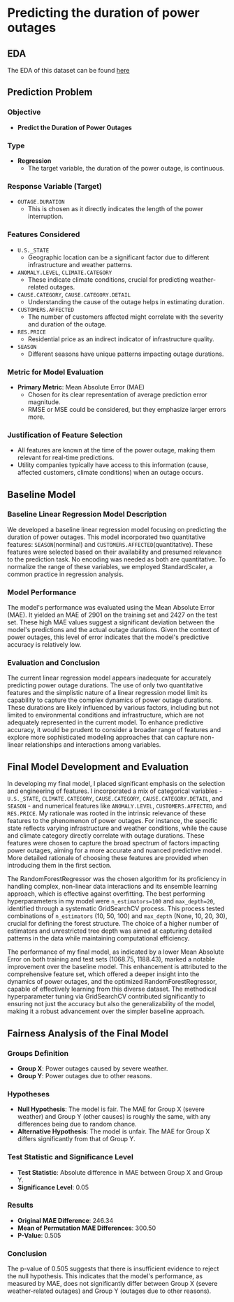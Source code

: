 # Predicting the duration of power outages

## EDA

The EDA of this dataset can be found [here](https://anananan116.github.io/US_Power_Outage_Analysis/)

## Prediction Problem

### Objective

- **Predict the Duration of Power Outages**

### Type

- **Regression**
  - The target variable, the duration of the power outage, is continuous.

### Response Variable (Target)

- `OUTAGE.DURATION`
  - This is chosen as it directly indicates the length of the power interruption.

### Features Considered

- `U.S._STATE`
  - Geographic location can be a significant factor due to different infrastructure and weather patterns.
- `ANOMALY.LEVEL`, `CLIMATE.CATEGORY`
  - These indicate climate conditions, crucial for predicting weather-related outages.
- `CAUSE.CATEGORY`, `CAUSE.CATEGORY.DETAIL`
  - Understanding the cause of the outage helps in estimating duration.
- `CUSTOMERS.AFFECTED`
  - The number of customers affected might correlate with the severity and duration of the outage.
- `RES.PRICE`
  - Residential price as an indirect indicator of infrastructure quality.
- `SEASON`
  - Different seasons have unique patterns impacting outage durations.

### Metric for Model Evaluation

- **Primary Metric**: Mean Absolute Error (MAE)
  - Chosen for its clear representation of average prediction error magnitude.
  - RMSE or MSE could be considered, but they emphasize larger errors more.

### Justification of Feature Selection

- All features are known at the time of the power outage, making them relevant for real-time predictions.
- Utility companies typically have access to this information (cause, affected customers, climate conditions) when an outage occurs.

## Baseline Model

### Baseline Linear Regression Model Description

We developed a baseline linear regression model focusing on predicting the duration of power outages. This model incorporated two quantitative features: `SEASON`(norminal) and `CUSTOMERS.AFFECTED`(quantitative). These features were selected based on their availability and presumed relevance to the prediction task. No encoding was needed as both are quantitative. To normalize the range of these variables, we employed StandardScaler, a common practice in regression analysis.

### Model Performance

The model's performance was evaluated using the Mean Absolute Error (MAE). It yielded an MAE of 2901 on the training set and 2427 on the test set. These high MAE values suggest a significant deviation between the model's predictions and the actual outage durations. Given the context of power outages, this level of error indicates that the model's predictive accuracy is relatively low.

### Evaluation and Conclusion

The current linear regression model appears inadequate for accurately predicting power outage durations. The use of only two quantitative features and the simplistic nature of a linear regression model limit its capability to capture the complex dynamics of power outage durations. These durations are likely influenced by various factors, including but not limited to environmental conditions and infrastructure, which are not adequately represented in the current model. To enhance predictive accuracy, it would be prudent to consider a broader range of features and explore more sophisticated modeling approaches that can capture non-linear relationships and interactions among variables.

## Final Model Development and Evaluation

In developing my final model, I placed significant emphasis on the selection and engineering of features. I incorporated a mix of categorical variables - `U.S._STATE`, `CLIMATE.CATEGORY`, `CAUSE.CATEGORY`, `CAUSE.CATEGORY.DETAIL`, and `SEASON` - and numerical features like `ANOMALY.LEVEL`, `CUSTOMERS.AFFECTED`, and `RES.PRICE`. My rationale was rooted in the intrinsic relevance of these features to the phenomenon of power outages. For instance, the specific state reflects varying infrastructure and weather conditions, while the cause and climate category directly correlate with outage durations. These features were chosen to capture the broad spectrum of factors impacting power outages, aiming for a more accurate and nuanced predictive model. More detailed rationale of choosing these features are provided when introducing them in the first section.

The RandomForestRegressor was the chosen algorithm for its proficiency in handling complex, non-linear data interactions and its ensemble learning approach, which is effective against overfitting. The best performing hyperparameters in my model were `n_estimators=100` and `max_depth=20`, identified through a systematic GridSearchCV process. This process tested combinations of `n_estimators` (10, 50, 100) and `max_depth` (None, 10, 20, 30), crucial for defining the forest structure. The choice of a higher number of estimators and unrestricted tree depth was aimed at capturing detailed patterns in the data while maintaining computational efficiency.

The performance of my final model, as indicated by a lower Mean Absolute Error on both training and test sets (1068.75,
 1188.43), marked a notable improvement over the baseline model. This enhancement is attributed to the comprehensive feature set, which offered a deeper insight into the dynamics of power outages, and the optimized RandomForestRegressor, capable of effectively learning from this diverse dataset. The methodical hyperparameter tuning via GridSearchCV contributed significantly to ensuring not just the accuracy but also the generalizability of the model, making it a robust advancement over the simpler baseline approach.

## Fairness Analysis of the Final Model

### Groups Definition

- **Group X**: Power outages caused by severe weather.
- **Group Y**: Power outages due to other reasons.

### Hypotheses

- **Null Hypothesis**: The model is fair. The MAE for Group X (severe weather) and Group Y (other causes) is roughly the same, with any differences being due to random chance.
- **Alternative Hypothesis**: The model is unfair. The MAE for Group X differs significantly from that of Group Y.

### Test Statistic and Significance Level

- **Test Statistic**: Absolute difference in MAE between Group X and Group Y.
- **Significance Level**: 0.05

### Results

- **Original MAE Difference**: 246.34
- **Mean of Permutation MAE Differences**: 300.50
- **P-Value**: 0.505

### Conclusion

The p-value of 0.505 suggests that there is insufficient evidence to reject the null hypothesis. This indicates that the model's performance, as measured by MAE, does not significantly differ between Group X (severe weather-related outages) and Group Y (outages due to other reasons).
